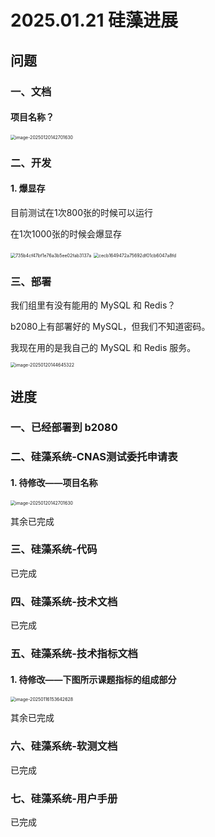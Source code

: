 # 2025.01.21 硅藻进展

## 问题

### 一、文档

#### 项目名称？

<img src="http://public.file.lvshuhuai.cn/images\image-20250120142701630.png" alt="image-20250120142701630" style="zoom:50%;" />

### 二、开发

#### 1. 爆显存

目前测试在1次800张的时候可以运行

在1次1000张的时候会爆显存

<img src="http://public.file.lvshuhuai.cn/images\735b4cf47bf1e76a3b5ee02fab3137a.png" alt="735b4cf47bf1e76a3b5ee02fab3137a" style="zoom:50%;" />

<img src="http://public.file.lvshuhuai.cn/images\cecb1649472a75692df01cb6047a8fd.png" alt="cecb1649472a75692df01cb6047a8fd" style="zoom:50%;" />

### 三、部署

我们组里有没有能用的 MySQL 和 Redis？

b2080上有部署好的 MySQL，但我们不知道密码。

我现在用的是我自己的 MySQL 和 Redis 服务。

<img src="http://public.file.lvshuhuai.cn/images\image-20250120144645322.png" alt="image-20250120144645322" style="zoom:50%;" />

## 进度

### 一、已经部署到 b2080

### 二、硅藻系统-CNAS测试委托申请表

#### 1. 待修改——项目名称

<img src="http://public.file.lvshuhuai.cn/images\image-20250120142701630.png" alt="image-20250120142701630" style="zoom:50%;" />

其余已完成

### 三、硅藻系统-代码

已完成

### 四、硅藻系统-技术文档

已完成

### 五、硅藻系统-技术指标文档

#### 1. 待修改——下图所示课题指标的组成部分

<img src="http://public.file.lvshuhuai.cn/images\image-20250116153642628.png" alt="image-20250116153642628" style="zoom:50%;" />

其余已完成

### 六、硅藻系统-软测文档

已完成

### 七、硅藻系统-用户手册

已完成
